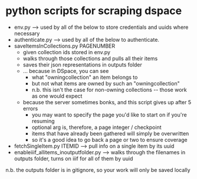 # python scripts for scraping dspace 

* env.py --> used by all of the below to store credentials and uuids where necessary
* authenticate.py --> used by all of the below to authenticate.
* saveItemsInCollections.py PAGENUMBER
	* given collection ids stored in env.py
	* walks through those collections and pulls all their items
	* saves their json representations in outputs folder
	* ... because in DSpace, you can see
		* what "owningcollection" an item belongs to
		* but not what items are owned by such an "owningcollection"
		* n.b. this isn't the case for non-owning collections -- those work as one would expect
	* because the server sometimes bonks, and this script gives up after 5 errors
		* you may want to specify the page you'd like to start on if you're resuming
		* optional arg is, therefore, a page integer / checkpoint
		* items that have already been gathered will simply be overwritten
		* so it's a good idea to go back a page or two to ensure coverage
* fetchSingleItem.py ITEMID --> pull info on a single item by its uuid
* enableiiif_allitems_inoutputfolder.py --> walks through the filenames in outputs folder, turns on iiif for all of them by uuid


n.b. the outputs folder is in gitignore, so your work will only be saved locally
